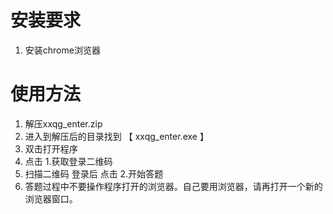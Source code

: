 # 安装要求
1. 安装chrome浏览器

# 使用方法
1. 解压xxqg_enter.zip
2. 进入到解压后的目录找到  【 xxqg_enter.exe 】
3. 双击打开程序
4. 点击 1.获取登录二维码
5. 扫描二维码 登录后 点击 2.开始答题
6. 答题过程中不要操作程序打开的浏览器。自己要用浏览器，请再打开一个新的浏览器窗口。